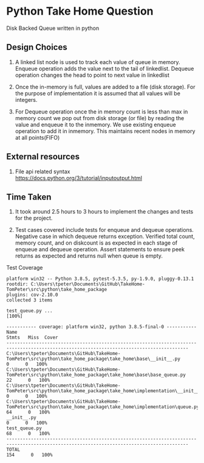 # Python Take Home Question

Disk Backed Queue written in python

## Design Choices
1.  A linked list node is used to track each value of queue in memory.
    Enqueue operation adds the value next to the tail of linkedlist.
    Dequeue operation changes the head to point to next value in linkedlist

2. Once the in-memory is full, values are added to a file (disk storage).
    For the purpose of implementation it is assumed that all values will be integers.

3. For Dequeue operation once the in memory count is less than max in   memory count we pop out from disk storage (or file) by reading the value and enqueue it to the inmemory. We use existing enqueue operation to add it in inmemory. This maintains recent nodes in memory at all points(FIFO)

## External resources

1. File api related syntax https://docs.python.org/3/tutorial/inputoutput.html


## Time Taken

1. It took around 2.5 hours to 3 hours to implement the changes and tests for the project.

2. Test cases covered include tests for enqueue and dequeue operations. Negative case in which dequeue returns exception. Verified total count, memory count, and on diskcount is as expected in each stage of enqueue and dequeue operation. Assert statements to ensure peek returns as expected and returns null when queue is empty.


Test Coverage 

```
platform win32 -- Python 3.8.5, pytest-5.3.5, py-1.9.0, pluggy-0.13.1
rootdir: C:\Users\tpeter\Documents\GitHub\TakeHome-TomPeter\src\python\take_home_package
plugins: cov-2.10.0
collected 3 items

test_queue.py ...                                                                                                                                                                                                              [100%]

----------- coverage: platform win32, python 3.8.5-final-0 -----------
Name                                                                                                                  Stmts   Miss  Cover
-----------------------------------------------------------------------------------------------------------------------------------------
C:\Users\tpeter\Documents\GitHub\TakeHome-TomPeter\src\python\take_home_package\take_home\base\__init__.py                 0      0   100%
C:\Users\tpeter\Documents\GitHub\TakeHome-TomPeter\src\python\take_home_package\take_home\base\base_queue.py              22      0   100%
C:\Users\tpeter\Documents\GitHub\TakeHome-TomPeter\src\python\take_home_package\take_home\implementation\__init__.py       0      0   100%
C:\Users\tpeter\Documents\GitHub\TakeHome-TomPeter\src\python\take_home_package\take_home\implementation\queue.py         64      0   100%
__init__.py                                                                                                               0      0   100%
test_queue.py                                                                                                            68      0   100%
-----------------------------------------------------------------------------------------------------------------------------------------
TOTAL                                                                                                                   154      0   100%


```

